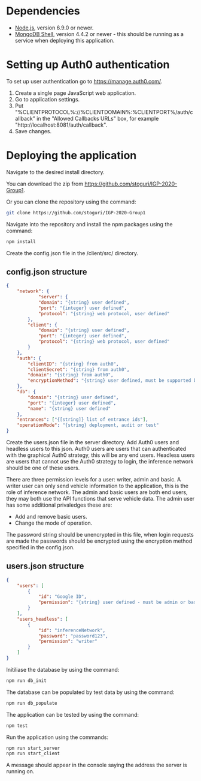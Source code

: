 # Dependencies

* [Node.js](https://nodejs.org/en/download/ "Node.js download"), version 6.9.0 or newer.
* [MongoDB Shell](https://www.mongodb.com/try/download/shell "MongoDB Shell download"), version 4.4.2 or newer - this should be running as a service when deploying this application.

# Setting up Auth0 authentication
To set up user authentication go to <https://manage.auth0.com/>.

1. Create a single page JavaScript web application.
2. Go to application settings.
3. Put "%CLIENTPROTOCOL%://%CLIENTDOMAIN%:%CLIENTPORT%/auth/callback" in the "Allowed Callbacks URLs" box, for example "http://localhost:8081/auth/callback".
4. Save changes.

# Deploying the application

Navigate to the desired install directory.

You can download the zip from <https://github.com/stoguri/IGP-2020-Group1>.

Or you can clone the repository using the command: 
```bash
git clone https://github.com/stoguri/IGP-2020-Group1
```

Navigate into the repository and install the npm packages using the command:
```bash
npm install
```

Create the config.json file in the /client/src/ directory.

## config.json structure
```json
{
    "network": {
            "server": {
            "domain": "{string} user defined",
            "port": "{integer} user defined",
            "protocol": "{string} web protocol, user defined"
        },
        "client": {
            "domain": "{string} user defined",
            "port": "{integer} user defined",
            "protocol": "{string} web protocol, user defined"
        }
    },
    "auth": {
        "clientID": "{string} from auth0",
        "clientSecret": "{string} from auth0",
        "domain": "{string} from auth0",
        "encryptionMethod": "{string} user defined, must be supported by the version of OpenSSL on the platform. Eg. 'sha1', 'md5'." 
    },
    "db": {
        "domain": "{string} user defined",
        "port": "{integer} user defined",
        "name": "{string} user defined"
    },
    "entrances": ["{[string]} list of entrance ids"],
    "operationMode": "{string} deployment, audit or test"
}
```

Create the users.json file in the server directory. Add Auth0 users and headless users to this json. Auth0 users are users that can authenticated with the graphical Auth0 strategy, this will be any end users. Headless users are users that cannot use the Auth0 strategy to login, the inference network should be one of these users.

There are three permission levels for a user: writer, admin and basic. A writer user can only send vehicle information to the application, this is the role of inference network. The admin and basic users are both end users, they may both use the API functions that serve vehicle data. The admin user has some additional privaledges these are:

* Add and remove basic users.
* Change the mode of operation.

The password string should be unencrypted in this file, when login requests are made the passwords should be encrypted using the encryption method specified in the config.json.

## users.json structure
```json
{
    "users": [
        {
            "id": "Google ID",
            "permission": "{string} user defined - must be admin or basic"
        }
    ],
    "users_headless": [
        {
            "id": "inferenceNetwork",
            "password": "password123",
            "permission": "writer"
        }
    ]
}
```

Initiliase the database by using the command:
```bash
npm run db_init
```

The database can be populated by test data by using the command:
```bash
npm run db_populate
```

The application can be tested by using the command:
```bash
npm test
```

Run the application using the commands: 
```bash
npm run start_server
npm run start_client
```

A message should appear in the console saying the address the server is running on.